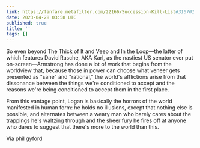 ```yaml
---
link: https://fanfare.metafilter.com/22166/Succession-Kill-List#316701
date: 2023-04-28 03:58 UTC
published: true
title: ''
tags: []
---
```


So even beyond The Thick of It and Veep and In the Loop—the latter of which features David Rasche, AKA Karl, as the nastiest US senator ever put on-screen—Armstrong has done a lot of work that begins from the worldview that, because those in power can choose what veneer gets presented as "sane" and "rational," the world's afflictions arise from that dissonance between the things we're conditioned to accept and the reasons we're being conditioned to accept them in the first place.

From this vantage point, Logan is basically the horrors of the world manifested in human form: he holds no illusions, except that nothing else is possible, and alternates between a weary man who barely cares about the trappings he's waltzing through and the sheer fury he fires off at anyone who dares to suggest that there's more to the world than this.

Via phil gyford
